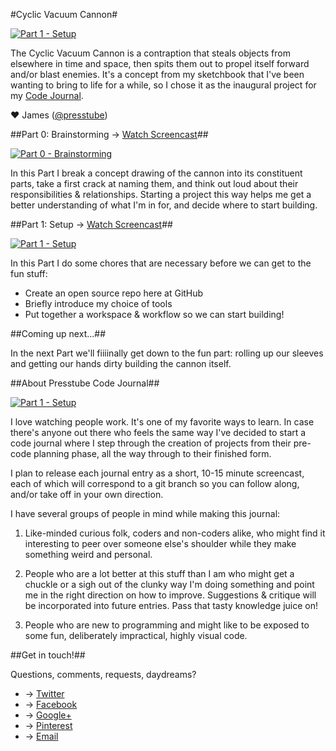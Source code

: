 



#Cyclic Vacuum Cannon#

[![Part 1 - Setup](http://presstube.com/cyclic-vacuum-cannon/img/cvc-dark-title-screen.jpg)](https://vimeo.com/50235100 "Watch Part 1: Setup")

The Cyclic Vacuum Cannon is a contraption that steals objects from elsewhere in time and space, then spits them out to propel itself forward and/or blast enemies. It's a concept from my sketchbook that I've been wanting to bring to life for a while, so I chose it as the inaugural project for my [Code Journal](#about-presstube-code-journal "About Presstube Code Journal").

<!-- You can find out more about the Cyclic Vacuum Cannon at [its other home at Presstube](http://presstube.com/cyclic-vacuum-cannon "Cyclic Vacuum Cannon at Presstube"). -->

♥ James ([@presstube](http://twitter.com/presstube "Presstube on Twitter"))




##Part 0: Brainstorming → [Watch Screencast](https://vimeo.com/48454761 "Watch Part 0: Brainstorming on Vimeo")##

[![Part 0 - Brainstorming](http://presstube.com/cyclic-vacuum-cannon/img/vimeo-screenshot-part-0.jpg)](https://vimeo.com/48454761 "Watch Part 0: Brainstorming")

In this Part I break a concept drawing of the cannon into its constituent parts, take a first crack at naming them, and think out loud about their responsibilities & relationships. Starting a project this way helps me get a better understanding of what I'm in for, and decide where to start building.




##Part 1: Setup → [Watch Screencast](https://vimeo.com/50235100 "Watch Part 1: Setup")##

[![Part 1 - Setup](http://presstube.com/cyclic-vacuum-cannon/img/vimeo-screenshot-part-1.jpg)](https://vimeo.com/50235100 "Watch Part 1: Setup")

In this Part I do some chores that are necessary before we can get to the fun stuff: 

- Create an open source repo here at GitHub 
- Briefly introduce my choice of tools 
- Put together a workspace & workflow so we can start building!




##Coming up next...##

In the next Part we'll fiiiinally get down to the fun part: rolling up our sleeves and getting our hands dirty building the cannon itself.




##About Presstube Code Journal##

[![Part 1 - Setup](http://presstube.com/cyclic-vacuum-cannon/img/code-journal-dark-title-screen.jpg)](https://vimeo.com/50235100 "Watch Part 1: Setup")

I love watching people work. It's one of my favorite ways to learn. In case there's anyone out there who feels the same way I've decided to start a code journal where I step through the creation of projects from their pre-code planning phase, all the way through to their finished form.

I plan to release each journal entry as a short, 10-15 minute screencast, each of which will correspond to a git branch so you can follow along, and/or take off in your own direction.

I have several groups of people in mind while making this journal:

1. Like-minded curious folk, coders and non-coders alike, who might find it interesting to peer over someone else's shoulder while they make something weird and personal. 

2. People who are a lot better at this stuff than I am who might get a chuckle or a sigh out of the clunky way I'm doing something and point me in the right direction on how to improve. Suggestions & critique will be incorporated into future entries. Pass that tasty knowledge juice on!

3. People who are new to programming and might like to be exposed to some fun, deliberately impractical, highly visual code.




##Get in touch!##

Questions, comments, requests, daydreams?

- → [Twitter](http://twitter.com/presstube "@Presstube on Twitter")  
- → [Facebook](http://www.facebook.com/presstubecom "Presstube on Facebook")  
- → [Google+](https://plus.google.com/106858098085928290587/posts "Presstube on Google+")  
- → [Pinterest](http://pinterest.com/presstube/ "Presstube on Pinterest")  
- → [Email](mailto:j@presstube.com "Email James Paterson")



